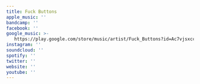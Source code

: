 ```yaml
---
title: Fuck Buttons
apple_music: ''
bandcamp: ''
facebook: ''
google_music: >-
   https://play.google.com/store/music/artist/Fuck_Buttons?id=Ac7vjsxcceeczmdj6n6q6hyta3e
instagram: ''
soundcloud: ''
spotify: ''
twitter: ''
website: ''
youtube: ''
---
```

